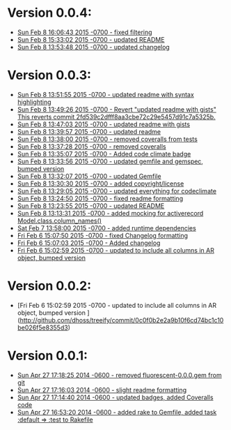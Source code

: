 # Version 0.0.4:
  * [Sun Feb 8 16:06:43 2015 -0700 - fixed filtering
](http://github.com/dhoss/treeify/commit/5ab6c6454b074e18382245bcacd2f2dd041c1b52)
  * [Sun Feb 8 15:33:02 2015 -0700 - updated README
](http://github.com/dhoss/treeify/commit/a0b76d8f4f71e5b4112d3cb13e68d6209e00f60a)
  * [Sun Feb 8 13:53:48 2015 -0700 - updated changelog
](http://github.com/dhoss/treeify/commit/7764c537211d80651136c751d75020cd0ab1eb62)

# Version 0.0.3:
  * [Sun Feb 8 13:51:55 2015 -0700 - updated readme with syntax highlighting
](http://github.com/dhoss/treeify/commit/3ead968fcf740de74fb5555be9fdd24a2e9d752b)
  * [Sun Feb 8 13:49:26 2015 -0700 - Revert "updated readme with gists"
This reverts commit 2fd539c2dfff8aa3cbe72c29e5457d91c7a5325b.
](http://github.com/dhoss/treeify/commit/a794132fbda9998de6dfedc368699b3294880867)
  * [Sun Feb 8 13:47:03 2015 -0700 - updated readme with gists
](http://github.com/dhoss/treeify/commit/2fd539c2dfff8aa3cbe72c29e5457d91c7a5325b)
  * [Sun Feb 8 13:39:57 2015 -0700 - updated readme
](http://github.com/dhoss/treeify/commit/ef5c09bcd73134aa7825d2ea754b188b679c0764)
  * [Sun Feb 8 13:38:00 2015 -0700 - removed coveralls from tests
](http://github.com/dhoss/treeify/commit/d5461384faa184f97cef7e3e1a3950839af38e68)
  * [Sun Feb 8 13:37:28 2015 -0700 - removed coveralls
](http://github.com/dhoss/treeify/commit/6e5517d12f86e840811b89971ffef37f1b4e105a)
  * [Sun Feb 8 13:35:07 2015 -0700 - Added code climate badge
](http://github.com/dhoss/treeify/commit/db74e5e6495977d08ff9bae895dcd61b4ce3eea1)
  * [Sun Feb 8 13:33:56 2015 -0700 - updated gemfile and gemspec, bumped version
](http://github.com/dhoss/treeify/commit/5a1cfb97c060a5f59ced6157d413b1bc8048bb9e)
  * [Sun Feb 8 13:32:07 2015 -0700 - updated Gemfile
](http://github.com/dhoss/treeify/commit/433515134eacc821887623f0324930297d94cc93)
  * [Sun Feb 8 13:30:30 2015 -0700 - added copyright/license
](http://github.com/dhoss/treeify/commit/85e40476ab9490342a806529eb4b796e16379804)
  * [Sun Feb 8 13:29:05 2015 -0700 - updated everything for codeclimate
](http://github.com/dhoss/treeify/commit/dc1d3ec351536e78f8840cbe654f7cfb3a6032bd)
  * [Sun Feb 8 13:24:50 2015 -0700 - fixed readme formatting
](http://github.com/dhoss/treeify/commit/9cb08202e00817b56053e26e56c4e79c554a475f)
  * [Sun Feb 8 13:23:55 2015 -0700 - updated README
](http://github.com/dhoss/treeify/commit/e3b712b50e0636adecd00037e11eaf0fca049169)
  * [Sun Feb 8 13:13:31 2015 -0700 - added mocking for activerecord Model.class.column_names()
](http://github.com/dhoss/treeify/commit/4956de7c0d535daa912d6b5355be73cd6459e5ea)
  * [Sat Feb 7 13:58:00 2015 -0700 - added runtime dependencies
](http://github.com/dhoss/treeify/commit/ccff6b5af912956f7756b2cb8c9fefa29a0a8c29)
  * [Fri Feb 6 15:07:50 2015 -0700 - fixed Changelog formatting
](http://github.com/dhoss/treeify/commit/4432c7a09e237735029d95a93c7e366fbcfe7591)
  * [Fri Feb 6 15:07:03 2015 -0700 - Added changelog
](http://github.com/dhoss/treeify/commit/5b700bca8d955d0206cf1711e4b9e2215ecf3a23)
  * [Fri Feb 6 15:02:59 2015 -0700 - updated to include all columns in AR object, bumped version
](http://github.com/dhoss/treeify/commit/0c0f0b2e2a9b10f6cd74bc1c10be026f5e8355d3)
# Version 0.0.2:

  * [Fri Feb 6 15:02:59 2015 -0700 - updated to include all columns in AR object, bumped version
]
(http://github.com/dhoss/treeify/commit/0c0f0b2e2a9b10f6cd74bc1c10be026f5e8355d3)

# Version 0.0.1:

  * [Sun Apr 27 17:18:25 2014 -0600 - removed fluorescent-0.0.0.gem from git
](http://github.com/dhoss/treeify/commit/07b05984030bdc5190708948841b6b6d2a34706e)
  * [Sun Apr 27 17:16:03 2014 -0600 - slight readme formatting
](http://github.com/dhoss/treeify/commit/7da2e26fb2774c8b3ab521a2e1cdf3dc679f6264)
  * [Sun Apr 27 17:14:40 2014 -0600 - updated badges, added Coveralls code
](http://github.com/dhoss/treeify/commit/598f4c847275efab8b513cd74022c24120f93a13)
  * [Sun Apr 27 16:53:20 2014 -0600 - added rake to Gemfile, added task :default => :test to Rakefile
](http://github.com/dhoss/treeify/commit/94b73adcdba01b2d391882d179c5fac067f2c0de)

